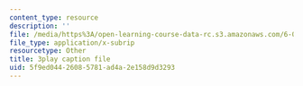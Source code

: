 ```yaml
---
content_type: resource
description: ''
file: /media/https%3A/open-learning-course-data-rc.s3.amazonaws.com/6-042j-mathematics-for-computer-science-spring-2015/5f9ed04426085781ad4a2e158d9d3293_KvtLWgCTwn4.vtt
file_type: application/x-subrip
resourcetype: Other
title: 3play caption file
uid: 5f9ed044-2608-5781-ad4a-2e158d9d3293
---
```

